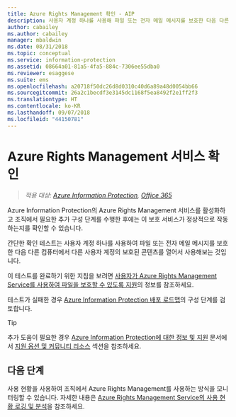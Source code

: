 ```yaml
---
title: Azure Rights Management 확인 - AIP
description: 사용자 계정 하나를 사용해 파일 또는 전자 메일 메시지를 보호한 다음 다른 사용자 계정에서 보호된 콘텐츠 열기 및 사용을 시도하는 방식으로 서비스가 정상적으로 작동하는지를 확인하는 지침을 제공합니다.
author: cabailey
ms.author: cabailey
manager: mbaldwin
ms.date: 08/31/2018
ms.topic: conceptual
ms.service: information-protection
ms.assetid: 08664a01-81a5-4fa5-884c-7306ee55dba0
ms.reviewer: esaggese
ms.suite: ems
ms.openlocfilehash: a20718f50dc26d8d0310c40d6a89a48d0054bb66
ms.sourcegitcommit: 26a2c1becdf3e3145dc1168f5ea8492f2e1ff2f3
ms.translationtype: HT
ms.contentlocale: ko-KR
ms.lasthandoff: 09/07/2018
ms.locfileid: "44150781"
---
```

# <a name="verifying-the-azure-rights-management-service"></a>Azure Rights Management 서비스 확인

>*적용 대상: [Azure Information Protection](https://azure.microsoft.com/pricing/details/information-protection), [Office 365](http://download.microsoft.com/download/E/C/F/ECF42E71-4EC0-48FF-AA00-577AC14D5B5C/Azure_Information_Protection_licensing_datasheet_EN-US.pdf)*

Azure Information Protection의 Azure Rights Management 서비스를 활성화하고 조직에서 필요한 추가 구성 단계를 수행한 후에는 이 보호 서비스가 정상적으로 작동하는지를 확인할 수 있습니다. 

간단한 확인 테스트는 사용자 계정 하나를 사용하여 파일 또는 전자 메일 메시지를 보호한 다음 다른 컴퓨터에서 다른 사용자 계정의 보호된 콘텐츠를 열어서 사용해보는 것입니다.

이 테스트를 완료하기 위한 지침을 보려면 [사용자가 Azure Rights Management Service를 사용하여 파일을 보호할 수 있도록 지원](help-users.md)의 정보를 참조하세요.

테스트가 실패한 경우 [Azure Information Protection 배포 로드맵](deployment-roadmap.md)의 구성 단계를 검토합니다.

> [!TIP]
> 추가 도움이 필요한 경우 [Azure Information Protection에 대한 정보 및 지원](information-support.md) 문서에서 [지원 옵션 및 커뮤니티 리소스](information-support.md#support-options-and-community-resources) 섹션을 참조하세요.

## <a name="next-steps"></a>다음 단계

사용 현황을 사용하여 조직에서 Azure Rights Management를 사용하는 방식을 모니터링할 수 있습니다. 자세한 내용은 [Azure Rights Management Service의 사용 현황 로깅 및 분석](log-analyze-usage.md)을 참조하세요.



